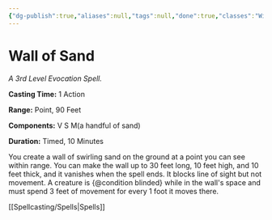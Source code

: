 ```yaml
---
{"dg-publish":true,"aliases":null,"tags":null,"done":true,"classes":"Wizard,","spellLevel":3,"school":"Evocation","source":"XGE","permalink":"/spells/wall-of-sand/","dgHomeLink":false,"dgPassFrontmatter":true}
---
```


# Wall of Sand
*A 3rd Level Evocation Spell.*

**Casting Time:** 1 Action

**Range:** Point, 90 Feet

**Components:** V S M(a handful of sand)

**Duration:** Timed, 10 Minutes

You create a wall of swirling sand on the ground at a point you can see within range. You can make the wall up to 30 feet long, 10 feet high, and 10 feet thick, and it vanishes when the spell ends. It blocks line of sight but not movement. A creature is {@condition blinded} while in the wall's space and must spend 3 feet of movement for every 1 foot it moves there.

[[Spellcasting/Spells|Spells]]